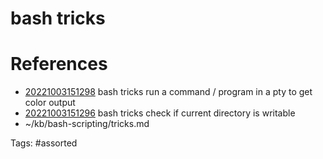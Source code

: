 # bash tricks

# References
- [20221003151298](/zet/20221003151298/) bash tricks run a command / program in a pty to get color output
- [20221003151296](/zet/20221003151296/) bash tricks check if current directory is writable
- ~/kb/bash-scripting/tricks.md

Tags:
    #assorted

